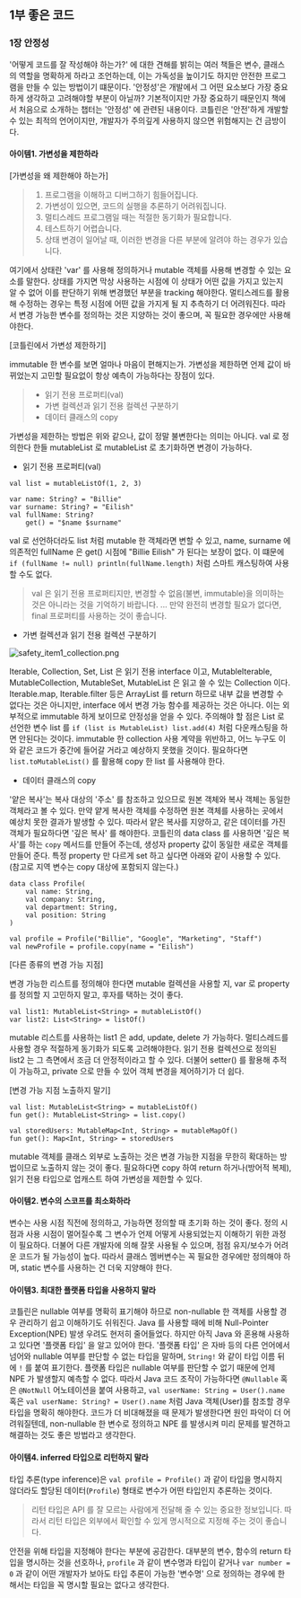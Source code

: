 ## 1부 좋은 코드
### 1장 안정성
'어떻게 코드를 잘 작성해야 하는가?' 에 대한 견해를 밝히는 여러 책들은 변수, 클래스의 역할을 명확하게 하라고 조언하는데, 이는 가독성을 높이기도 하지만 안전한 프로그램을 만들 수 있는 방법이기 떄문이다. '안정성'은 개발에서 그 어떤 요소보다 가장 중요하게 생각하고 고려해야할 부분이 아닐까? 기본적이지만 가장 중요하기 때문인지 책에서 처음으로 소개하는 챕터는 '안정성' 에 관련된 내용이다. 코틀린은 '안전'하게 개발할 수 있는 최적의 언어이지만, 개발자가 주의깊게 사용하지 않으면 위험해지는 건 금방이다.

#### 아이템1. 가변성을 제한하라
[가변성을 왜 제한해야 하는가]
> 1. 프로그램을 이해하고 디버그하기 힘들어집니다.
> 2. 가변성이 있으면, 코드의 실행을 추론하기 어려워집니다.
> 3. 멀티스레드 프로그램일 때는 적절한 동기화가 필요합니다.
> 4. 테스트하기 어렵습니다.
> 5. 상태 변경이 일어날 때, 이러한 변경을 다른 부분에 알려야 하는 경우가 있습니다.

 여기에서 상태란 'var' 를 사용해 정의하거나 mutable 객체를 사용해 변경할 수 있는 요소를 말한다. 상태를 가지면 막상 사용하는 시점에 이 상태가 어떤 값을 가지고 있는지 알 수 없어 이를 판단하기 위해 변경했던 부분을 tracking 해야한다. 멀티스레드를 활용해 수정하는 경우는 특정 시점에 어떤 값을 가지게 될 지 추측하기 더 어려워진다. 따라서 변경 가능한 변수를 정의하는 것은 지양하는 것이 좋으며, 꼭 필요한 경우에만 사용해야한다.
 
[코틀린에서 가변성 제한하기]

immutable 한 변수를 보면 얼마나 마음이 편해지는가. 가변성을 제한하면 언제 값이 바뀌었는지 고민할 필요없이 항상 예측이 가능하다는 장점이 있다.

> * 읽기 전용 프로퍼티(val)
> * 가변 컬렉션과 읽기 전용 컬렉션 구분하기
> * 데이터 클래스의 copy

가변성을 제한하는 방법은 위와 같으나, 값이 정말 불변한다는 의미는 아니다. val 로 정의한다 한들 mutableList 로 mutableList 로 초기화하면 변경이 가능하다.

* 읽기 전용 프로퍼티(val)
```
val list = mutableListOf(1, 2, 3)

var name: String? = "Billie"
var surname: String? = "Eilish"
val fullName: String?
    get() = "$name $surname"
```
val 로 선언하더라도 list 처럼 mutable 한 객체라면 변할 수 있고, name, surname 에 의존적인 fullName 은 get() 시점에 "Billie Eilish" 가 된다는 보장이 없다. 이 떄문에 `if (fullName != null) println(fullName.length)` 처럼 스마트 캐스팅하여 사용할 수도 없다. 

> val 은 읽기 전용 프로퍼티지만, 변경할 수 없음(불변, immutable)을 의미하는 것은 아니라는 것을 기억하기 바랍니다. ... 만약 완전히 변경할 필요가 없다면, final 프로퍼티를 사용하는 것이 좋습니다.

* 가변 컬렉션과 읽기 전용 컬렉션 구분하기

![safety_item1_collection.png](collection.png)

Iterable, Collection, Set, List 은 읽기 전용 interface 이고, MutableIterable, MutableCollection, MutableSet, MutableList 은 읽고 쓸 수 있는 Collection 이다. Iterable<T>.map, Iterable<T>.filter 등은 ArrayList 를 return 하므로 내부 값을 변경할 수 없다는 것은 아니지만, interface 에서 변경 가능 함수를 제공하는 것은 아니다. 이는 외부적으로 immutable 하게 보이므로 안정성을 얻을 수 있다.
주의해야 할 점은 List 로 선언한 변수 list 를 `if (list is MutableList) list.add(4)` 처럼 다운캐스팅을 하면 안된다는 것이다. immutable 한 collection 사용 계약을 위반하고, 어느 누구도 이와 같은 코드가 중간에 들어갈 거라고 예상하지 못했을 것이다. 필요하다면 `list.toMutableList()` 를 활용해 copy 한 list 를 사용해야 한다. 

* 데이터 클래스의 copy

'얕은 복사'는 복사 대상의 '주소' 를 참조하고 있으므로 원본 객체와 복사 객체는 동일한 객체라고 볼 수 있다. 만약 얕게 복사한 객체를 수정하면 원본 객체를 사용하는 곳에서 예상치 못한 결과가 발생할 수 있다. 따라서 얕은 복사를 지양하고, 같은 데이터를 가진 객체가 필요하다면 '깊은 복사' 를 해야한다.
코틀린의 data class 를 사용하면 '깊은 복사'를 하는 `copy` 메서드를 만들어 주는데, 생성자 property 값이 동일한 새로운 객체를 만들어 준다. 특정 property 만 다르게 set 하고 싶다면 아래와 같이 사용할 수 있다. (참고로 지역 변수는 copy 대상에 포함되지 않는다.)
```aidl
data class Profile(
    val name: String,
    val company: String,
    val department: String,
    val position: String
)

val profile = Profile("Billie", "Google", "Marketing", "Staff")
val newProfile = profile.copy(name = "Eilish")
```

[다른 종류의 변경 가능 지점]

변경 가능한 리스트를 정의해야 한다면 mutable 컬렉션을 사용할 지, var 로 property 를 정의할 지 고민하지 말고, 후자를 택하는 것이 좋다. 
```aidl
val list1: MutableList<String> = mutableListOf()
var list2: List<String> = listOf()
```
mutable 리스트를 사용하는 list1 은 add, update, delete 가 가능하다. 멀티스레드를 사용할 경우 적절하게 동기화가 되도록 고려해야한다. 읽기 전용 컬렉션으로 정의된 list2 는 그 측면에서 조금 더 안정적이라고 할 수 있다. 더불어 setter() 를 활용해 추적이 가능하고, private 으로 만들 수 있어 객체 변경을 제어하기가 더 쉽다.

[변경 가능 지점 노출하지 말기]

```aidl
val list: MutableList<String> = mutableListOf()
fun get(): MutableList<String> = list.copy()
```

```aidl
val storedUsers: MutableMap<Int, String> = mutableMapOf()
fun get(): Map<Int, String> = storedUsers
```

mutable 객체를 클래스 외부로 노출하는 것은 변경 가능한 지점을 무한히 확대하는 방법이므로 노출하지 않는 것이 좋다. 필요하다면 copy 하여 return 하거나(방어적 복제), 읽기 전용 타입으로 업캐스트 하여 가변성을 제한할 수 있다.


#### 아이템2. 변수의 스코프를 최소화하라
변수는 사용 시점 직전에 정의하고, 가능하면 정의할 때 초기화 하는 것이 좋다. 정의 시점과 사용 시점이 멀어질수록 그 변수가 언제 어떻게 사용되었는지 이해하기 위한 과정이 필요하다. 더불어 다른 개발자에 의해 잘못 사용될 수 있으며, 점점 유지/보수가 어려운 코드가 될 가능성이 높다. 따라서 클래스 멤버변수는 꼭 필요한 경우에만 정의해야 하며, static 변수를 사용하는 건 더욱 지양해야 한다.

#### 아이템3. 최대한 플랫폼 타입을 사용하지 말라
코틀린은 nullable 여부를 명확히 표기해야 하므로 non-nullable 한 객체를 사용할 경우 관리하기 쉽고 이해하기도 쉬워진다. Java 를 사용할 때에 비해 Null-Pointer Exception(NPE) 발생 우려도 현저히 줄어들었다. 하지만 아직 Java 와 혼용해 사용하고 있다면 '플랫폼 타입' 을 알고 있어야 한다.
'플랫폼 타입' 은 자바 등의 다른 언어에서 넘어와 nullable 여부를 판단할 수 없는 타입을 말하며, `String!` 와 같이 타입 이름 뒤에 `!` 를 붙여 표기한다.
플랫폼 타입은 nullable 여부를 판단할 수 없기 때문에 언제 NPE 가 발생할지 예측할 수 없다. 따라서 Java 코드 조작이 가능하다면 `@Nullable` 혹은 `@NotNull` 어노테이션을 붙여 사용하고, `val userName: String = User().name` 혹은 `val userName: String? = User().name` 처럼 Java 객체(User)를 참조할 경우 타입을 명확히 해야한다. 코드가 더 비대해졌을 때 문제가 발생한다면 원인 파악이 더 어려워질텐데, non-nullable 한 변수로 정의하고 NPE 를 발생시켜 미리 문제를 발견하고 해결하는 것도 좋은 방법라고 생각한다.

#### 아이템4. inferred 타입으로 리턴하지 말라
타입 추론(type inference)은 `val profile = Profile()` 과 같이 타입을 명시하지 않더라도 할당된 데이터(`Profile`) 형태로 변수가 어떤 타입인지 추론하는 것이다.
> 리턴 타입은 API 를 잘 모르는 사람에게 전달해 줄 수 있는 중요한 정보입니다. 따라서 리턴 타입은 외부에서 확인할 수 있게 명시적으로 지정해 주는 것이 좋습니다.

안전을 위해 타입을 지정해야 한다는 부분에 공감한다. 대부분의 변수, 함수의 return 타입을 명시하는 것을 선호하나, `profile` 과 같이 변수명과 타입이 같거나 `var number = 0` 과 같이 어떤 개발자가 보아도 타입 추론이 가능한 '변수명' 으로 정의하는 경우에 한해서는 타입을 꼭 명시할 필요는 없다고 생각한다. 
